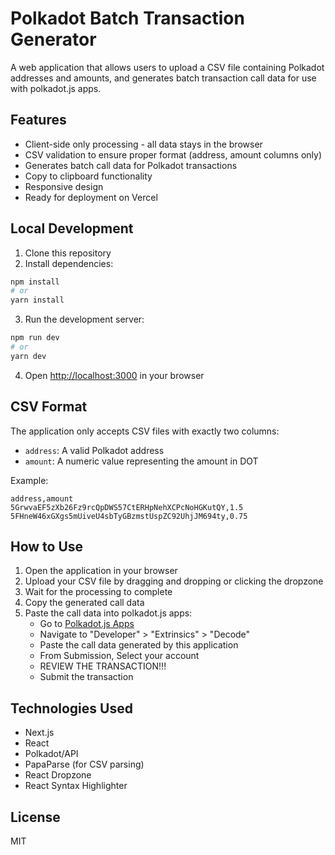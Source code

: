 # Polkadot Batch Transaction Generator

A web application that allows users to upload a CSV file containing Polkadot addresses and amounts, and generates batch transaction call data for use with polkadot.js apps.

## Features

- Client-side only processing - all data stays in the browser
- CSV validation to ensure proper format (address, amount columns only)
- Generates batch call data for Polkadot transactions
- Copy to clipboard functionality
- Responsive design
- Ready for deployment on Vercel

## Local Development

1. Clone this repository
2. Install dependencies:

```bash
npm install
# or
yarn install
```

3. Run the development server:

```bash
npm run dev
# or
yarn dev
```

4. Open [http://localhost:3000](http://localhost:3000) in your browser

## CSV Format

The application only accepts CSV files with exactly two columns:
- `address`: A valid Polkadot address
- `amount`: A numeric value representing the amount in DOT

Example:
```
address,amount
5GrwvaEF5zXb26Fz9rcQpDWS57CtERHpNehXCPcNoHGKutQY,1.5
5FHneW46xGXgs5mUiveU4sbTyGBzmstUspZC92UhjJM694ty,0.75
```

## How to Use

1. Open the application in your browser
2. Upload your CSV file by dragging and dropping or clicking the dropzone
3. Wait for the processing to complete
4. Copy the generated call data
5. Paste the call data into polkadot.js apps:
   - Go to [Polkadot.js Apps](https://polkadot.js.org/apps/)
   - Navigate to "Developer" > "Extrinsics" > "Decode"
   - Paste the call data generated by this application
   - From Submission, Select your account
   - REVIEW THE TRANSACTION!!!
   - Submit the transaction

## Technologies Used

- Next.js
- React
- Polkadot/API
- PapaParse (for CSV parsing)
- React Dropzone
- React Syntax Highlighter

## License

MIT